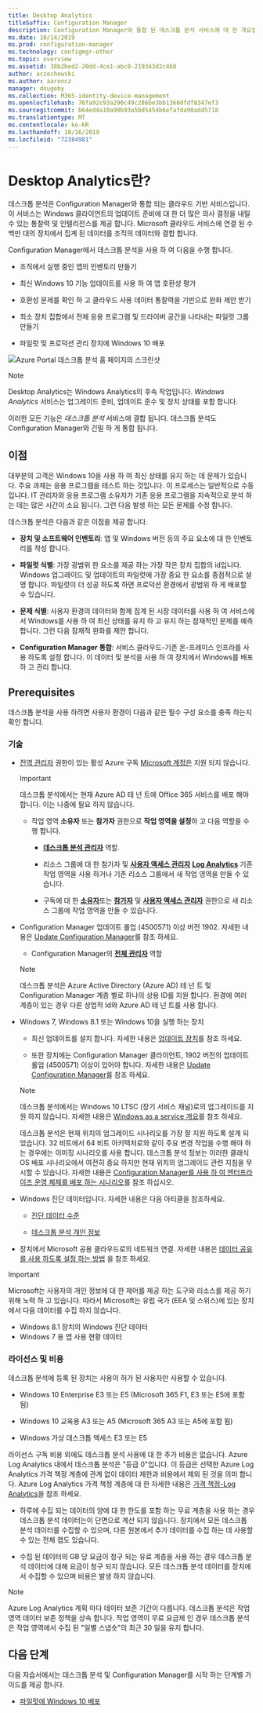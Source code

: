 ```yaml
---
title: Desktop Analytics
titleSuffix: Configuration Manager
description: Configuration Manager와 통합 된 데스크톱 분석 서비스에 대 한 개요입니다.
ms.date: 10/14/2019
ms.prod: configuration-manager
ms.technology: configmgr-other
ms.topic: overview
ms.assetid: 38b2bed2-20dd-4ce1-abc0-219343d2c4b8
author: aczechowski
ms.author: aaroncz
manager: dougeby
ms.collection: M365-identity-device-management
ms.openlocfilehash: 76fa92c93a290c49c286be3bb1368dfdf8347ef3
ms.sourcegitcommit: b64ed4a10a90b93a5bd5454b6efafda90ad45718
ms.translationtype: MT
ms.contentlocale: ko-KR
ms.lasthandoff: 10/16/2019
ms.locfileid: "72384981"
---
```

# <a name="what-is-desktop-analytics"></a>Desktop Analytics란?

데스크톱 분석은 Configuration Manager와 통합 되는 클라우드 기반 서비스입니다. 이 서비스는 Windows 클라이언트의 업데이트 준비에 대 한 더 많은 의사 결정을 내릴 수 있는 통찰력 및 인텔리전스를 제공 합니다. Microsoft 클라우드 서비스에 연결 된 수백만 대의 장치에서 집계 된 데이터를 조직의 데이터와 결합 합니다.

Configuration Manager에서 데스크톱 분석을 사용 하 여 다음을 수행 합니다.  

- 조직에서 실행 중인 앱의 인벤토리 만들기  

- 최신 Windows 10 기능 업데이트를 사용 하 여 앱 호환성 평가  

- 호환성 문제를 확인 하 고 클라우드 사용 데이터 통찰력을 기반으로 완화 제안 받기  

- 최소 장치 집합에서 전체 응용 프로그램 및 드라이버 공간을 나타내는 파일럿 그룹 만들기  

- 파일럿 및 프로덕션 관리 장치에 Windows 10 배포  

![Azure Portal 데스크톱 분석 홈 페이지의 스크린샷](media/portal-home.png)

> [!Note]  
> Desktop Analytics는 Windows Analytics의 후속 작업입니다. *Windows Analytics* 서비스는 업그레이드 준비, 업데이트 준수 및 장치 상태를 포함 합니다.
>
> 이러한 모든 기능은 *데스크톱 분석* 서비스에 결합 됩니다. 데스크톱 분석도 Configuration Manager와 긴밀 하 게 통합 됩니다.



## <a name="benefits"></a>이점

대부분의 고객은 Windows 10을 사용 하 여 최신 상태를 유지 하는 데 문제가 있습니다. 주요 과제는 응용 프로그램을 테스트 하는 것입니다. 이 프로세스는 일반적으로 수동입니다. IT 관리자와 응용 프로그램 소유자가 기존 응용 프로그램을 지속적으로 분석 하는 데는 많은 시간이 소요 됩니다. 그런 다음 발생 하는 모든 문제를 수정 합니다.

데스크톱 분석은 다음과 같은 이점을 제공 합니다.

- **장치 및 소프트웨어 인벤토리**: 앱 및 Windows 버전 등의 주요 요소에 대 한 인벤토리를 작성 합니다.  

- **파일럿 식별**: 가장 광범위 한 요소를 제공 하는 가장 작은 장치 집합의 id입니다. Windows 업그레이드 및 업데이트의 파일럿에 가장 중요 한 요소를 중점적으로 설명 합니다. 파일럿이 더 성공 하도록 하면 프로덕션 환경에서 광범위 하 게 배포할 수 있습니다.  

- **문제 식별**: 사용자 환경의 데이터와 함께 집계 된 시장 데이터를 사용 하 여 서비스에서 Windows를 사용 하 여 최신 상태를 유지 하 고 유지 하는 잠재적인 문제를 예측 합니다. 그런 다음 잠재적 완화를 제안 합니다.  

- **Configuration Manager 통합**: 서비스 클라우드-기존 온-프레미스 인프라를 사용 하도록 설정 합니다. 이 데이터 및 분석을 사용 하 여 장치에서 Windows를 배포 하 고 관리 합니다.  



## <a name="prerequisites"></a>Prerequisites

데스크톱 분석을 사용 하려면 사용자 환경이 다음과 같은 필수 구성 요소를 충족 하는지 확인 합니다.


### <a name="technical"></a>기술

- [전역 관리자](/azure/active-directory/users-groups-roles/directory-assign-admin-roles#company-administrator-permissions) 권한이 있는 활성 Azure 구독 [Microsoft 계정은](https://docs.microsoft.com/windows/security/identity-protection/access-control/microsoft-accounts) 지원 되지 않습니다.  

    > [!Important]  
    > 데스크톱 분석에서는 현재 Azure AD 테 넌 트에 Office 365 서비스를 배포 해야 합니다. 이는 나중에 필요 하지 않습니다.

    - 작업 영역 **소유자** 또는 **참가자** 권한으로 **작업 영역을 설정**하 고 다음 역할을 수행 합니다.  

      - [**데스크톱 분석 관리자**](https://docs.microsoft.com/azure/active-directory/users-groups-roles/directory-assign-admin-roles) 역할.

      - 리소스 그룹에 대 한 참가자 및 [**사용자 액세스 관리자**](https://docs.microsoft.com/azure/role-based-access-control/built-in-roles#user-access-administrator) [**Log Analytics**](https://docs.microsoft.com/azure/role-based-access-control/built-in-roles#log-analytics-contributor) 기존 작업 영역을 사용 하거나 기존 리소스 그룹에서 새 작업 영역을 만들 수 있습니다.

      - 구독에 대 한 [**소유자**](https://docs.microsoft.com/azure/role-based-access-control/built-in-roles#owner)또는 [**참가자**](https://docs.microsoft.com/azure/role-based-access-control/built-in-roles#contributor) 및 [**사용자 액세스 관리자**](https://docs.microsoft.com/azure/role-based-access-control/built-in-roles#user-access-administrator) 권한으로 새 리소스 그룹에 작업 영역을 만들 수 있습니다.  

- Configuration Manager 업데이트 롤업 (4500571) 이상 버전 1902. 자세한 내용은 [Update Configuration Manager](/sccm/desktop-analytics/connect-configmgr#bkmk_hotfix)를 참조 하세요.  

    - Configuration Manager의 [**전체 관리자**](/sccm/core/understand/fundamentals-of-role-based-administration#bkmk_Planroles) 역할  

    > [!Note]  
    > 데스크톱 분석은 Azure Active Directory (Azure AD) 테 넌 트 및 Configuration Manager 계층 별로 하나의 상용 ID를 지원 합니다. 환경에 여러 계층이 있는 경우 다른 상업적 Id와 Azure AD 테 넌 트를 사용 합니다.<!-- 4958160 -->

- Windows 7, Windows 8.1 또는 Windows 10을 실행 하는 장치  

    - 최신 업데이트를 설치 합니다. 자세한 내용은 [업데이트 장치](/sccm/desktop-analytics/enroll-devices#update-devices)를 참조 하세요.  

    - 또한 장치에는 Configuration Manager 클라이언트, 1902 버전의 업데이트 롤업 (4500571) 이상이 있어야 합니다. 자세한 내용은 [Update Configuration Manager](/sccm/desktop-analytics/connect-configmgr#bkmk_hotfix)를 참조 하세요.  

    > [!Note]  
    > 데스크톱 분석에서는 Windows 10 LTSC (장기 서비스 채널)로의 업그레이드를 지원 하지 않습니다. 자세한 내용은 [Windows as a service 개요](https://docs.microsoft.com/windows/deployment/update/waas-overview#long-term-servicing-channel)를 참조 하세요.
    >
    > 데스크톱 분석은 현재 위치의 업그레이드 시나리오를 가장 잘 지원 하도록 설계 되었습니다. 32 비트에서 64 비트 아키텍처로와 같이 주요 변경 작업을 수행 해야 하는 경우에는 이미징 시나리오를 사용 합니다. 데스크톱 분석 정보는 이러한 클래식 OS 배포 시나리오에서 여전히 중요 하지만 현재 위치의 업그레이드 관련 지침을 무시할 수 있습니다. 자세한 내용은 [Configuration Manager를 사용 하 여 엔터프라이즈 운영 체제를 배포 하는 시나리오](/sccm/osd/deploy-use/scenarios-to-deploy-enterprise-operating-systems)를 참조 하십시오.

- Windows 진단 데이터입니다. 자세한 내용은 다음 아티클을 참조하세요.  

    - [진단 데이터 수준](/sccm/desktop-analytics/enable-data-sharing#diagnostic-data-levels)  

    - [데스크톱 분석 개인 정보](/sccm/desktop-analytics/privacy)  

- 장치에서 Microsoft 공용 클라우드로의 네트워크 연결. 자세한 내용은 [데이터 공유를 사용 하도록 설정 하는 방법](/sccm/desktop-analytics/enable-data-sharing) 을 참조 하세요.  

> [!Important]   
> Microsoft는 사용자의 개인 정보에 대 한 제어를 제공 하는 도구와 리소스를 제공 하기 위해 노력 하 고 있습니다. 따라서 Microsoft는 유럽 국가 (EEA 및 스위스)에 있는 장치에서 다음 데이터를 수집 하지 않습니다.
>
> - Windows 8.1 장치의 Windows 진단 데이터
> - Windows 7 용 앱 사용 현황 데이터

### <a name="licensing-and-costs"></a>라이선스 및 비용

데스크톱 분석에 등록 된 장치는 사용이 허가 된 사용자만 사용할 수 있습니다.

- Windows 10 Enterprise E3 또는 E5 (Microsoft 365 F1, E3 또는 E5에 포함 됨)

- Windows 10 교육용 A3 또는 A5 (Microsoft 365 A3 또는 A5에 포함 됨)

- Windows 가상 데스크톱 액세스 E3 또는 E5  

라이선스 구독 비용 외에도 데스크톱 분석 사용에 대 한 추가 비용은 없습니다. Azure Log Analytics 내에서 데스크톱 분석은 "등급 0"입니다. 이 등급은 선택한 Azure Log Analytics 가격 책정 계층에 관계 없이 데이터 제한과 비용에서 제외 된 것을 의미 합니다. Azure Log Analytics 가격 책정 계층에 대 한 자세한 내용은 [가격 책정-Log Analytics](https://azure.microsoft.com/pricing/details/monitor/)을 참조 하세요.

- 하루에 수집 되는 데이터의 양에 대 한 한도를 포함 하는 무료 계층을 사용 하는 경우 데스크톱 분석 데이터는이 단면으로 계산 되지 않습니다. 장치에서 모든 데스크톱 분석 데이터를 수집할 수 있으며, 다른 원본에서 추가 데이터를 수집 하는 데 사용할 수 있는 전체 캡도 있습니다.

- 수집 된 데이터의 GB 당 요금이 청구 되는 유료 계층을 사용 하는 경우 데스크톱 분석 데이터에 대해 요금이 청구 되지 않습니다. 모든 데스크톱 분석 데이터를 장치에서 수집할 수 있으며 비용은 발생 하지 않습니다.

> [!Note]  
> Azure Log Analytics 계획 마다 데이터 보존 기간이 다릅니다. 데스크톱 분석은 작업 영역 데이터 보존 정책을 상속 합니다. 작업 영역이 무료 요금제 인 경우 데스크톱 분석은 작업 영역에서 수집 된 "일별 스냅숏"의 최근 30 일을 유지 합니다.


## <a name="next-steps"></a>다음 단계

다음 자습서에서는 데스크톱 분석 및 Configuration Manager를 시작 하는 단계별 가이드를 제공 합니다.  

- [파일럿에 Windows 10 배포](/sccm/desktop-analytics/tutorial-windows10)  
